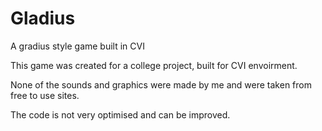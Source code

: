 # Gladius
A gradius style game built in CVI

This game was created for a college project, built for CVI envoirment. 

None of the sounds and graphics were made by me and were taken from free to use sites.

The code is not very optimised and can be improved.

